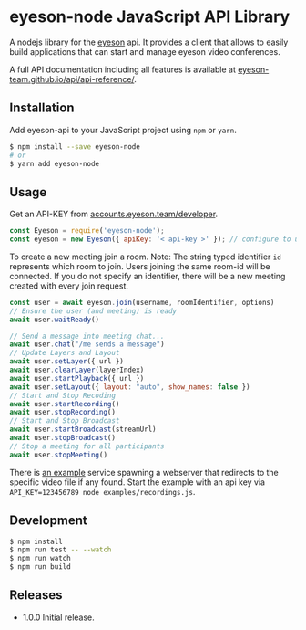 
# eyeson-node JavaScript API Library

A nodejs library for the [eyeson](https://www.eyeson.com) api. It provides a
client that allows to easily build applications that can start and manage
eyeson video conferences.

A full API documentation including all features is available at
[eyeson-team.github.io/api/api-reference/](https://eyeson-team.github.io/api/api-reference/).

## Installation

Add eyeson-api to your JavaScript project using `npm` or `yarn`.

```sh
$ npm install --save eyeson-node
# or
$ yarn add eyeson-node
```

## Usage

Get an API-KEY from
[accounts.eyeson.team/developer](https://accounts.eyeson.team/developer).

```JavaScript
const Eyeson = require('eyeson-node');
const eyeson = new Eyeson({ apiKey: '< api-key >' }); // configure to use your api key
```

To create a new meeting join a room. Note: The string typed identifier `id`
represents which room to join. Users joining the same room-id will be
connected. If you do not specify an identifier, there will be a new meeting
created with every join request.

```js
const user = await eyeson.join(username, roomIdentifier, options)
// Ensure the user (and meeting) is ready
await user.waitReady()

// Send a message into meeting chat...
await user.chat("/me sends a message")
// Update Layers and Layout
await user.setLayer({ url })
await user.clearLayer(layerIndex)
await user.startPlayback({ url })
await user.setLayout({ layout: "auto", show_names: false })
// Start and Stop Recoding
await user.startRecording()
await user.stopRecording()
// Start and Stop Broadcast
await user.startBroadcast(streamUrl)
await user.stopBroadcast()
// Stop a meeting for all participants
await user.stopMeeting()
```

There is [an example](examples/recordings.js) service spawning a webserver that
redirects to the specific video file if any found. Start the example with an
api key via `API_KEY=123456789 node examples/recordings.js`.

## Development

```sh
$ npm install
$ npm run test -- --watch
$ npm run watch
$ npm run build
```

## Releases

- 1.0.0 Initial release.
